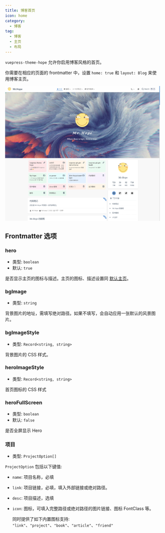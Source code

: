 ```yaml
---
title: 博客首页
icon: home
category:
  - 博客
tag:
  - 博客
  - 主页
  - 布局
---
```


`vuepress-theme-hope` 允许你启用博客风格的首页。

你需要在相应的页面的 frontmatter 中，设置 `home: true` 和 `layout: Blog` 来使用博客主页。

<!-- more -->

![首页截图](./assets/blog.png)

## Frontmatter 选项

### hero

- 类型: `boolean`
- 默认: `true`

是否显示主页的图标与描述。主页的图标、描述设置同 [默认主页](../layout/home.md)。

### bgImage

- 类型: `string`

背景图片的地址，需填写绝对路径。如果不填写，会自动应用一张默认的风景图片。

### bgImageStyle

- 类型: `Record<string, string>`

背景图片的 CSS 样式。

### heroImageStyle

- 类型: `Record<string, string>`

首页图标的 CSS 样式

### heroFullScreen

- 类型: `boolean`
- 默认: `false`

是否全屏显示 Hero

### 项目

- 类型: `ProjectOption[]`

`ProjectOption` 包括以下键值:

- `name`: 项目名称，必填
- `link`: 项目链接，必填，填入外部链接或绝对路径。
- `desc`: 项目描述，选填
- `icon`: 图标，可填入完整路径或绝对路径的图片链接、图标 FontClass 等。

  同时提供了如下内置图标支持: `"link"`、`"project"`、`"book"`、`"article"`、`"friend"`
